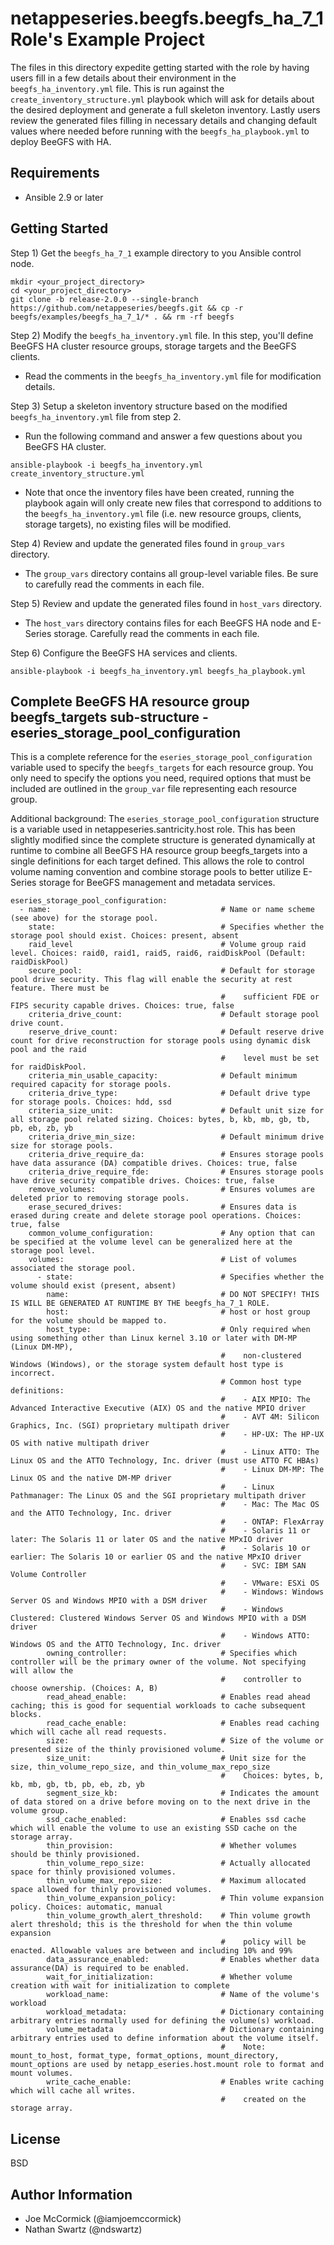 netappeseries.beegfs.beegfs_ha_7_1 Role's Example Project
=========================================================
The files in this directory expedite getting started with the role by having users fill in a few details about their environment in the `beegfs_ha_inventory.yml` file. This is run against the `create_inventory_structure.yml` playbook which will ask for details about the desired deployment and generate a full skeleton inventory. Lastly users review the generated files filling in necessary details and changing default values where needed before running with the `beegfs_ha_playbook.yml` to deploy BeeGFS with HA.

Requirements
------------
- Ansible 2.9 or later

Getting Started
---------------
Step 1) Get the `beegfs_ha_7_1` example directory to you Ansible control node.

    mkdir <your_project_directory>
    cd <your_project_directory>
    git clone -b release-2.0.0 --single-branch https://github.com/netappeseries/beegfs.git && cp -r beegfs/examples/beegfs_ha_7_1/* . && rm -rf beegfs

Step 2) Modify the `beegfs_ha_inventory.yml` file. In this step, you'll define BeeGFS HA cluster resource groups, storage targets and the BeeGFS clients.
- Read the comments in the `beegfs_ha_inventory.yml` file for modification details.

Step 3) Setup a skeleton inventory structure based on the modified `beegfs_ha_inventory.yml` file from step 2.
- Run the following command and answer a few questions about you BeeGFS HA cluster. 
```
ansible-playbook -i beegfs_ha_inventory.yml create_inventory_structure.yml
```
- Note that once the inventory files have been created, running the playbook again will only create new files that correspond to additions to the `beegfs_ha_inventory.yml` file (i.e. new resource groups, clients, storage targets), no existing files will be modified.

Step 4) Review and update the generated files found in `group_vars` directory.
* The `group_vars` directory contains all group-level variable files. Be sure to carefully read the comments in each file.

Step 5) Review and update the generated files found in `host_vars` directory.
* The `host_vars` directory contains files for each BeeGFS HA node and E-Series storage. Carefully read the comments in each file.

Step 6) Configure the BeeGFS HA services and clients.
```
ansible-playbook -i beegfs_ha_inventory.yml beegfs_ha_playbook.yml
```

Complete BeeGFS HA resource group beegfs_targets sub-structure - eseries_storage_pool_configuration
---------------------------------------------------------------------------------------------------
This is a complete reference for the `eseries_storage_pool_configuration` variable used to specify the `beegfs_targets` for each resource group. You only need to specify the options you need, required options that must be included are outlined in the `group_var` file representing each resource group.

Additional background: The `eseries_storage_pool_configuration` structure is a variable used in netappeseries.santricity.host role. This has been slightly modified since the complete structure is generated dynamically at runtime to combine all BeeGFS HA resource group beegfs_targets into a single definitions for each target defined. This allows the role to control volume naming convention and combine storage pools to better utilize E-Series storage for BeeGFS management and metadata services.

    eseries_storage_pool_configuration:
      - name:                                      # Name or name scheme (see above) for the storage pool.
        state:                                     # Specifies whether the storage pool should exist. Choices: present, absent
        raid_level                                 # Volume group raid level. Choices: raid0, raid1, raid5, raid6, raidDiskPool (Default: raidDiskPool)
        secure_pool:                               # Default for storage pool drive security. This flag will enable the security at rest feature. There must be
                                                   #    sufficient FDE or FIPS security capable drives. Choices: true, false
        criteria_drive_count:                      # Default storage pool drive count.
        reserve_drive_count:                       # Default reserve drive count for drive reconstruction for storage pools using dynamic disk pool and the raid
                                                   #    level must be set for raidDiskPool.
        criteria_min_usable_capacity:              # Default minimum required capacity for storage pools.
        criteria_drive_type:                       # Default drive type for storage pools. Choices: hdd, ssd
        criteria_size_unit:                        # Default unit size for all storage pool related sizing. Choices: bytes, b, kb, mb, gb, tb, pb, eb, zb, yb
        criteria_drive_min_size:                   # Default minimum drive size for storage pools.
        criteria_drive_require_da:                 # Ensures storage pools have data assurance (DA) compatible drives. Choices: true, false
        criteria_drive_require_fde:                # Ensures storage pools have drive security compatible drives. Choices: true, false
        remove_volumes:                            # Ensures volumes are deleted prior to removing storage pools.
        erase_secured_drives:                      # Ensures data is erased during create and delete storage pool operations. Choices: true, false
        common_volume_configuration:               # Any option that can be specified at the volume level can be generalized here at the storage pool level.
        volumes:                                   # List of volumes associated the storage pool.
          - state:                                 # Specifies whether the volume should exist (present, absent)
            name:                                  # DO NOT SPECIFY! THIS IS WILL BE GENERATED AT RUNTIME BY THE beegfs_ha_7_1 ROLE.
            host:                                  # host or host group for the volume should be mapped to.
            host_type:                             # Only required when using something other than Linux kernel 3.10 or later with DM-MP (Linux DM-MP),
                                                   #    non-clustered Windows (Windows), or the storage system default host type is incorrect.
                                                   # Common host type definitions:
                                                   #    - AIX MPIO: The Advanced Interactive Executive (AIX) OS and the native MPIO driver
                                                   #    - AVT 4M: Silicon Graphics, Inc. (SGI) proprietary multipath driver
                                                   #    - HP-UX: The HP-UX OS with native multipath driver
                                                   #    - Linux ATTO: The Linux OS and the ATTO Technology, Inc. driver (must use ATTO FC HBAs)
                                                   #    - Linux DM-MP: The Linux OS and the native DM-MP driver
                                                   #    - Linux Pathmanager: The Linux OS and the SGI proprietary multipath driver
                                                   #    - Mac: The Mac OS and the ATTO Technology, Inc. driver
                                                   #    - ONTAP: FlexArray
                                                   #    - Solaris 11 or later: The Solaris 11 or later OS and the native MPxIO driver
                                                   #    - Solaris 10 or earlier: The Solaris 10 or earlier OS and the native MPxIO driver
                                                   #    - SVC: IBM SAN Volume Controller
                                                   #    - VMware: ESXi OS
                                                   #    - Windows: Windows Server OS and Windows MPIO with a DSM driver
                                                   #    - Windows Clustered: Clustered Windows Server OS and Windows MPIO with a DSM driver
                                                   #    - Windows ATTO: Windows OS and the ATTO Technology, Inc. driver
            owning_controller:                     # Specifies which controller will be the primary owner of the volume. Not specifying will allow the
                                                   #    controller to choose ownership. (Choices: A, B)
            read_ahead_enable:                     # Enables read ahead caching; this is good for sequential workloads to cache subsequent blocks.
            read_cache_enable:                     # Enables read caching which will cache all read requests.
            size:                                  # Size of the volume or presented size of the thinly provisioned volume.
            size_unit:                             # Unit size for the size, thin_volume_repo_size, and thin_volume_max_repo_size
                                                   #    Choices: bytes, b, kb, mb, gb, tb, pb, eb, zb, yb
            segment_size_kb:                       # Indicates the amount of data stored on a drive before moving on to the next drive in the volume group.
            ssd_cache_enabled:                     # Enables ssd cache which will enable the volume to use an existing SSD cache on the storage array.
            thin_provision:                        # Whether volumes should be thinly provisioned.
            thin_volume_repo_size:                 # Actually allocated space for thinly provisioned volumes.
            thin_volume_max_repo_size:             # Maximum allocated space allowed for thinly provisioned volumes.
            thin_volume_expansion_policy:          # Thin volume expansion policy. Choices: automatic, manual
            thin_volume_growth_alert_threshold:    # Thin volume growth alert threshold; this is the threshold for when the thin volume expansion
                                                   #    policy will be enacted. Allowable values are between and including 10% and 99%
            data_assurance_enabled:                # Enables whether data assurance(DA) is required to be enabled.
            wait_for_initialization:               # Whether volume creation with wait for initialization to complete
            workload_name:                         # Name of the volume's workload
            workload_metadata:                     # Dictionary containing arbitrary entries normally used for defining the volume(s) workload.
            volume_metadata                        # Dictionary containing arbitrary entries used to define information about the volume itself.
                                                   #    Note: mount_to_host, format_type, format_options, mount_directory, mount_options are used by netapp_eseries.host.mount role to format and mount volumes.
            write_cache_enable:                    # Enables write caching which will cache all writes.
                                                   #    created on the storage array.
License
-------
BSD

Author Information
------------------
- Joe McCormick (@iamjoemccormick)
- Nathan Swartz (@ndswartz)
